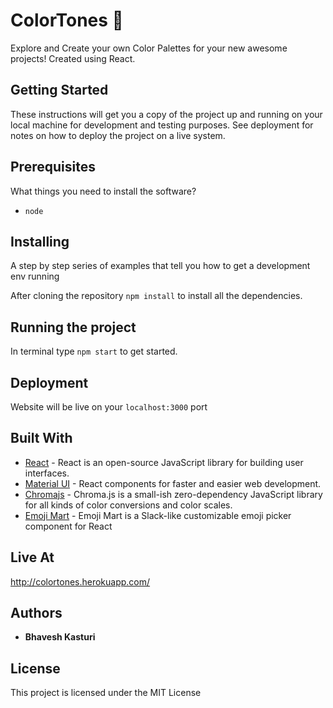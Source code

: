 # ColorTones 🎨

Explore and Create your own Color Palettes for your new awesome projects! Created using React.

## Getting Started

These instructions will get you a copy of the project up and running on your local machine for development and testing purposes. See deployment for notes on how to deploy the project on a live system.

## Prerequisites

What things you need to install the software?

  - ``node``

## Installing

A step by step series of examples that tell you how to get a development env running

After cloning the repository ``npm install`` to install all the dependencies.

## Running the project

In terminal type ``npm start`` to get started.

## Deployment

Website will be live on your ```localhost:3000``` port

## Built With

* [React](https://reactjs.org/) - React is an open-source JavaScript library for building user interfaces.
* [Material UI](https://material-ui.com/) - React components for faster and easier web development.
* [Chromajs](https://github.com/gka/chroma.js/) - Chroma.js is a small-ish zero-dependency JavaScript library for all kinds of color conversions and color scales.
* [Emoji Mart](https://github.com/missive/emoji-mart) - Emoji Mart is a Slack-like customizable emoji picker component for React

## Live At

http://colortones.herokuapp.com/

## Authors

* **Bhavesh Kasturi**

## License

This project is licensed under the MIT License 
